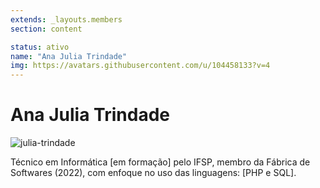 ```yaml
---
extends: _layouts.members
section: content

status: ativo
name: "Ana Julia Trindade"
img: https://avatars.githubusercontent.com/u/104458133?v=4
---
```


# Ana Julia Trindade

![julia-trindade]()

Técnico em Informática [em formação] pelo IFSP, membro da Fábrica de Softwares (2022), com enfoque no uso das linguagens: [PHP e SQL].